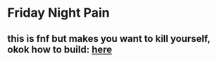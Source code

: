 # Friday Night Pain

## this is fnf but makes you want to kill yourself, okok how to build: [here](https://github.com/ninjamuffin99/Funkin/blob/master/README.md)
